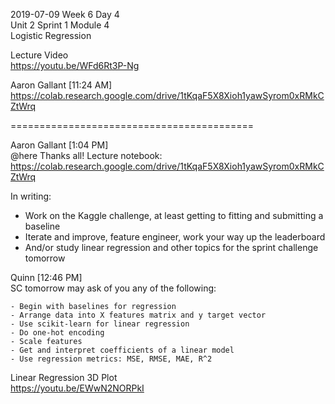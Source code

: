 
2019-07-09 Week 6 Day 4  
Unit 2 Sprint 1 Module 4  
Logistic Regression  

Lecture Video  
https://youtu.be/WFd6Rt3P-Ng  

Aaron Gallant [11:24 AM]  
https://colab.research.google.com/drive/1tKqaF5X8Xioh1yawSyrom0xRMkCZtWrq  

==========================================

Aaron Gallant [1:04 PM]  
@here Thanks all! Lecture notebook:   
https://colab.research.google.com/drive/1tKqaF5X8Xioh1yawSyrom0xRMkCZtWrq  

In writing:  
- Work on the Kaggle challenge, at least getting to fitting and submitting a baseline  
- Iterate and improve, feature engineer, work your way up the leaderboard  
- And/or study linear regression and other topics for the sprint challenge tomorrow  

Quinn [12:46 PM]  
SC tomorrow may ask of you any of the following:  

```- Do train/test split
- Begin with baselines for regression
- Arrange data into X features matrix and y target vector
- Use scikit-learn for linear regression
- Do one-hot encoding
- Scale features
- Get and interpret coefficients of a linear model
- Use regression metrics: MSE, RMSE, MAE, R^2  
```

Linear Regression 3D Plot  
https://youtu.be/EWwN2NORPkI
